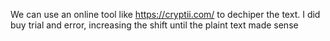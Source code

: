 We can use an online tool like  https://cryptii.com/ to dechiper the text. I did buy trial and error, increasing the shift until the plaint text made sense
